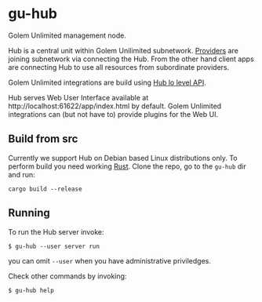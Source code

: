 
# gu-hub

Golem Unlimited management node.

Hub is a central unit within Golem Unilimited subnetwork.
[Providers](https://github.com/golemfactory/golem-unlimited/blob/release/0.2/gu-provider) are joining subnetwork
via connecting the Hub. From the other hand client apps are connecting Hub to use all resources from subordinate
providers.

Golem Unlimited integrations are build using
[Hub lo level API](http://editor.swagger.io/?url=https://raw.githubusercontent.com/golemfactory/golem-unlimited/hub-api-documented/gu-hub-api.yaml).

Hub serves Web User Interface available at http://localhost:61622/app/index.html by default. 
Golem Unlimited integrations can (but not have to) provide plugins for the Web UI.


## Build from src

Currently we support Hub on Debian based Linux distributions only.
To perform build you need working [Rust](https://rustup.rs).
Clone the repo, go to the `gu-hub` dir and run:
```
cargo build --release
```

## Running

To run the Hub server invoke:
```
$ gu-hub --user server run
```
you can omit `--user` when you have administrative priviledges.

Check other commands by invoking:

```
$ gu-hub help
```

 